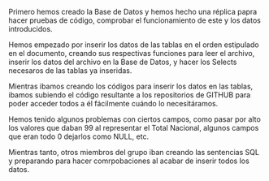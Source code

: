 Primero hemos creado la Base de Datos y hemos hecho una réplica papra hacer pruebas de código, comprobar el funcionamiento de este y los datos introducidos.

Hemos empezado por inserir los datos de las tablas en el orden estipulado en el documento, creando sus respectivas funciones para leer el archivo, inserir los
datos del archivo en la Base de Datos, y hacer los Selects necesaros de las tablas ya inseridas.

Mientras ibamos creando los códigos para inserir los datos en las tablas, ibamos subiendo el código resultante a los repositorios de GITHUB para poder acceder
todos a él fácilmente cuándo lo necesitáramos.

Hemos tenido algunos problemas con ciertos campos, como pasar por alto los valores que daban 99 al representar el Total Nacional,
algunos campos que eran todo 0 dejarlos como NULL, etc.

Mientras tanto, otros miembros del grupo iban creando las sentencias SQL y preparando para hacer comrpobaciones al acabar de inserir todos los datos.
